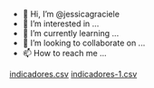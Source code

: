 - 👋 Hi, I’m @jessicagraciele
- 👀 I’m interested in ...
- 🌱 I’m currently learning ...
- 💞️ I’m looking to collaborate on ...
- 📫 How to reach me ...

<!---
jessicagraciele/jessicagraciele is a ✨ special ✨ repository because its `README.md` (this file) appears on your GitHub profile.
You can click the Preview link to take a look at your changes.
--->
[indicadores.csv](https://github.com/jessicagraciele/jessicagraciele/files/8890647/indicadores.csv)
[indicadores-1.csv](https://github.com/jessicagraciele/jessicagraciele/files/8942471/indicadores-1.csv)
